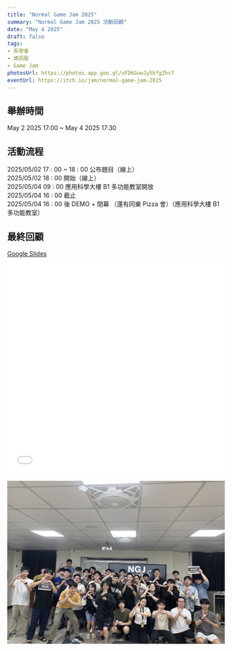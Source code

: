 ```yaml
---
title: "Normal Game Jam 2025"
summary: "Normal Game Jam 2025 活動回顧"
date: "May 4 2025"
draft: false
tags:
- 系學會
- 資訊股
- Game Jam
photosUrl: https://photos.app.goo.gl/xFD6GuwJy5kfgZhs7
eventUrl: https://itch.io/jam/normal-game-jam-2025
---
```


## 舉辦時間
May 2 2025 17:00 ~ May 4 2025 17:30

## 活動流程

2025/05/02 17 : 00 ~ 18 : 00 公布題目（線上）\
2025/05/02 18 : 00 開始（線上）\
2025/05/04 09 : 00 應用科學大樓 B1 多功能教室開放\
2025/05/04 16 : 00 截止\
2025/05/04 16 : 00 後 DEMO + 閉幕 （還有同樂 Pizza 會）（應用科學大樓 B1 多功能教室）

## 最終回顧
[Google Slides](https://docs.google.com/presentation/d/146RMnrOaeobHNgFO3lVkF2ldgI6VYlGg_NVeh-iNKSA)
<embed src="/review-source/Game-Jam-2025-Closing.pdf" width="100%" height="500">

![](./ending.png)